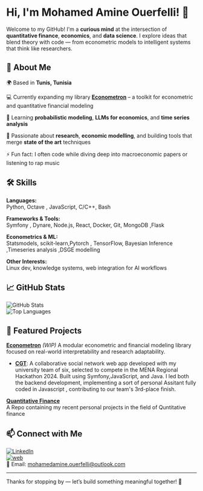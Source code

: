 # Hi, I'm Mohamed Amine Ouerfelli! 👋

Welcome to my GitHub! I'm a **curious mind** at the intersection of **quantitative finance**, **economics**, and **data science**. I explore ideas that blend theory with code — from econometric models to intelligent systems that think like researchers.

## 🚀 About Me

🌍 Based in **Tunis, Tunisia**  

💻 Currently expanding my library **[Econometron](https://github.com/AmineOuerfellii/econometron)** – a toolkit for econometric and quantitative financial modeling  

🌱 Learning **probabilistic modeling**, **LLMs for economics**, and **time series analysis**  

🧠 Passionate about **research**, **economic modelling**, and building tools that merge **state of the art** techniques

⚡ Fun fact: I often code while diving deep into macroeconomic papers or listening to rap music

## 🛠️ Skills

**Languages:**  
Python, Octave , JavaScript, C/C++, Bash

**Frameworks & Tools:**  
Symfony , Dynare, Node.js, React, Docker, Git, MongoDB ,Flask

**Econometrics & ML:**  
Statsmodels, scikit-learn,Pytorch , TensorFlow, Bayesian Inference ,Timeseries analysis ,DSGE modelling

**Other Interests:**  
Linux dev, knowledge systems, web integration for AI workflows

## 📈 GitHub Stats

![GitHub Stats](https://github-readme-stats.vercel.app/api?username=Amineouerfellii&show_icons=true&theme=radical)  
![Top Languages](https://github-readme-stats.vercel.app/api/top-langs/?username=Amineouerfellii&layout=compact&theme=radical)

## 🌟 Featured Projects

**[Econometron](https://github.com/Amineouerfelii/econometron)**  *(WIP)*
A modular econometric and financial modeling library focused on real-world interpretability and research adaptability.

- **[CGT](https://github.com/AmineOuerfellii/CGT)**: A collaborative social network web app developed with my university team of six, selected to compete in the MENA Regional Hackathon 2024. Built using Symfony,JavaScript, and Java. I led both the backend development, implementing a sort of personal Assitant fully coded in Javascript , contributing to our team's 3rd-place finish.

**[Quantitative Finance](https://github.com/AmineOuerfellii/quantitative_finance)**  
A Repo containing my recent personal projects in the field of Quntitative finance 

## 📫 Connect with Me

[![LinkedIn](https://img.shields.io/badge/LinkedIn-blue?style=flat&logo=linkedin)](https://linkedin.com/in/your-link)  
[![web](https://img.shields.io/badge/Twitter-black?style=flat&logo=twitter)](https://twitter.com/your-handle)  
📧 Email: mohamedamine.ouerfelli@outlook.com

---

Thanks for stopping by — let’s build something meaningful together! 🚀
